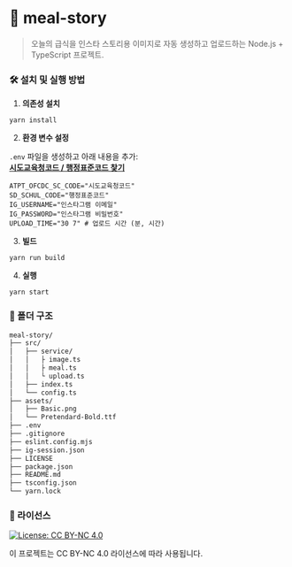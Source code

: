 # 🥗 meal-story
> 오늘의 급식을 인스타 스토리용 이미지로 자동 생성하고 업로드하는 Node.js + TypeScript 프로젝트.

### 🛠️ 설치 및 실행 방법
1. **의존성 설치**
```
yarn install
```
2. **환경 변수 설정**

`.env` 파일을 생성하고 아래 내용을 추가:  
**[시도교육청코드 / 행정표준코드 찿기](https://lrl.kr/UUmM)**

```
ATPT_OFCDC_SC_CODE="시도교육청코드"
SD_SCHUL_CODE="행정표준코드"
IG_USERNAME="인스타그램 이메일"
IG_PASSWORD="인스타그램 비밀번호"
UPLOAD_TIME="30 7" # 업로드 시간 (분, 시간)
```
3. **빌드**
```
yarn run build
```
4. **실행**
```
yarn start
```
### 📁 폴더 구조
```bash
meal-story/
├── src/
│   ├── service/
│   │   ├ image.ts
│   │   ├ meal.ts
│   │   └ upload.ts
│   ├── index.ts                      
│   └── config.ts             
├── assets/
│   ├── Basic.png            
│   └── Pretendard-Bold.ttf
├── .env
├── .gitignore
├── eslint.config.mjs
├── ig-session.json
├── LICENSE            
├── package.json
├── README.md
├── tsconfig.json
└── yarn.lock
```

### 📄 라이선스
[![License: CC BY-NC 4.0](https://img.shields.io/badge/License-CC%20BY--NC%204.0-lightgrey.svg)](https://creativecommons.org/licenses/by-nc/4.0/)

이 프로젝트는 CC BY-NC 4.0 라이선스에 따라 사용됩니다.